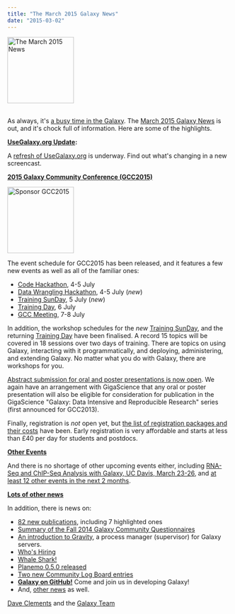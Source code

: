```yaml
---
title: "The March 2015 Galaxy News"
date: "2015-03-02"
---
```

<div class='right'>
<a href='/galaxy-updates/2015-03/'><img src="/src/images/logos/GalaxyUpdate200.png" alt="The March 2015 News" width=150 /></a><br /><br />
</div>

As always, it's [a busy time in the Galaxy](/galaxy-updates/2015-03/).   The [March 2015 Galaxy News](/galaxy-updates/2015-03/) is out, and it's chock full of information.  Here are some of the highlights.

**[UseGalaxy.org Update](/galaxy-updates/2015-03/#usegalaxyorg-update):**

A [refresh of UseGalaxy.org](/galaxy-updates/2015-03/#usegalaxyorg-update) is underway.  Find out what's changing in a new screencast.


**[2015 Galaxy Community Conference (GCC2015)](/galaxy-updates/2015-03/#gcc2015-6-8-july-norwich-uk)**

<div class='right'>
<a href='/galaxy-updates/2015-03/#gcc2015-6-8-july-norwich-uk'><img src="/src/images/logos/GCC2015LogoWide600.png" alt="Sponsor GCC2015" width="150" /></a><br />
</div>

The event schedule for GCC2015 has been released, and it features a few new events as well as all of the familiar ones:

* [Code Hackathon](/galaxy-updates/2015-03/#code-hackathon), 4-5 July
* [Data Wrangling Hackathon](/galaxy-updates/2015-03/#data-wrangling-hackathon), 4-5 July (*new*)
* [Training SunDay](/galaxy-updates/2015-03/#training-sunday), 5 July (*new*)
* [Training Day](/galaxy-updates/2015-03/#training-monday), 6 July
* [GCC Meeting](/galaxy-updates/2015-03/#abstract-submission-is-now-open), 7-8 July

In addition, the workshop schedules for the *new* [Training SunDay](/galaxy-updates/2015-03/#training-sunday), and the returning [Training Day](/galaxy-updates/2015-03/#training-monday) have been finalised.  A record 15 topics will be covered in 18 sessions over two days of training.  There are topics on using Galaxy, interacting with it programmatically, and deploying, administering, and extending Galaxy. No matter what you do with Galaxy, there are workshops for you.

[Abstract submission for oral and poster presentations is now open](/galaxy-updates/2015-03/#abstract-submission-is-now-open).  We again have an arrangement with GigaScience that any oral or poster presentation will also be eligible for consideration for publication in the GigaScience "Galaxy: Data Intensive and Reproducible Research" series (first announced for GCC2013).

Finally, registration is *not* open yet, but [the list of registration packages and their costs](/galaxy-updates/2015-03/#early-registration-opens-in-march) have been.   Early registration is very affordable and starts at less than £40 per day for students and postdocs. 

**[Other Events](/galaxy-updates/2015-03/#other-events)**

And there is no shortage of other upcoming events either, including [RNA-Seq and ChIP-Seq Analysis with Galaxy, UC Davis, March 23-26](/galaxy-updates/2015-03/#rna-seq-and-chip-seq-analysis-with-galaxy-uc-davis-march-23-26), and [at least 12 other events in the next 2 months](/galaxy-updates/2015-03/#other-events).

**[Lots of other news](/galaxy-updates/2015-03/)**

In addition, there is news on:
* [82 new publications](/galaxy-updates/2015-03/#new-papers), including 7 highlighted ones
* [Summary of the Fall 2014 Galaxy Community Questionnaires](/galaxy-updates/2015-03/#fall-2014-questionnaire-summaries)
* [An introduction to Gravity](/galaxy-updates/2015-03/#gravity), a process manager (supervisor) for Galaxy servers.
* [Who's Hiring](/galaxy-updates/2015-03/#whos-hiring)
* [Whale Shark!](/galaxy-updates/2015-03/#whale-shark)
* [Planemo 0.5.0 released](/galaxy-updates/2015-03/#planemo-050)
* [Two new Community Log Board entries](/galaxy-updates/2015-03/#galaxy-community-hubs)
* **[Galaxy on GitHub!](/galaxy-updates/2015-03/#galaxy-github)** Come and join us in developing Galaxy!
* And, [other news](/galaxy-updates/2015-03/#other-news) as well.

[Dave Clements](/people/dave-clements/) and the [Galaxy Team](/src/galaxy-team/)
